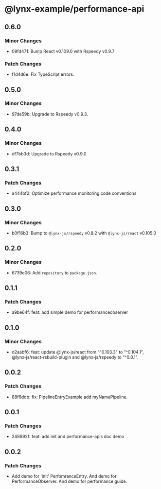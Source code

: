 # @lynx-example/performance-api

## 0.6.0

### Minor Changes

- 09fd471: Bump React v0.109.0 with Rspeedy v0.9.7

### Patch Changes

- f1d4d6e: Fix TypeScript errors.

## 0.5.0

### Minor Changes

- 97de59b: Upgrade to Rspeedy v0.9.3.

## 0.4.0

### Minor Changes

- df7bb3d: Upgrade to Rspeedy v0.9.0.

## 0.3.1

### Patch Changes

- a444bf2: Optimize performance monitoring code conventions

## 0.3.0

### Minor Changes

- b0f16b3: Bump to `@lynx-js/rspeedy` v0.8.2 with `@lynx-js/react` v0.105.0

## 0.2.0

### Minor Changes

- 6739e06: Add `repository` to `package.json`.

## 0.1.1

### Patch Changes

- a9be64f: feat: add simple demo for performanceobserver

## 0.1.0

### Minor Changes

- d2aabf6: feat: update @lynx-js/react from "^0.103.3" to "^0.104.1", @lynx-js/react-rsbuild-plugin and @lynx-js/rspeedy to "^0.8.1".

## 0.0.2

### Patch Changes

- 88f6ddb: fix: PipelineEntryExample add myNamePipeline.

## 0.0.1

### Patch Changes

- 248692f: feat: add init and performance-apis doc demo

## 0.0.2

### Patch Changes

- Add demo for 'init' PerfomranceEntry. And demo for PerformanceObserver. And demo for performance guide.

